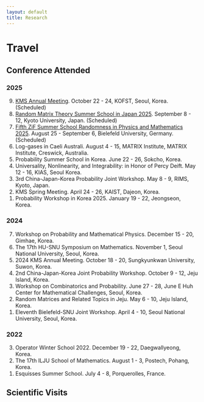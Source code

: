```yaml
---
layout: default
title: Research
---
```


# Travel

## Conference Attended

### 2025
<ol reversed>
  <li>
    <a href="https://www.kms.or.kr/conference/meeting/?period=90">KMS Annual Meeting</a>. October 22 - 24, KOFST, Seoul, Korea. (Scheduled)
  </li>
  <li>
    <a href="https://benoitcollins.github.io/rmt2025/">Random Matrix Theory Summer School in Japan 2025</a>. September 8 - 12,  Kyoto University, Japan. (Scheduled)
  </li>
  <li>
    <a href="https://indico.physik.uni-bielefeld.de/event/220/overview">Fifth ZiF Summer School Randomness in Physics and Mathematics 2025</a>. August 25 - September 6, Bielefeld University, Germany. (Scheduled)
  </li>
  <li>
    Log-gases in Caeli Australi. August 4 - 15, MATRIX Institute, MATRIX Institute, Creswick, Australia.
  </li>
  <li>
    Probability Summer School in Korea. June 22 - 26, Sokcho, Korea.
  </li>
  <li>
    Universality, Nonlinearity, and Integrability: in Honor of Percy Deift. May 12 - 16, KIAS, Seoul Korea.
  </li>
  <li>
    3rd China-Japan-Korea Probability Joint Workshop. May 8 - 9, RIMS, Kyoto, Japan.
  </li>
  <li>
    KMS Spring Meeting. April 24 - 26, KAIST, Dajeon, Korea.
  </li>
  <li>
    Probability Workshop in Korea 2025. January 19 - 22, Jeongseon, Korea.
  </li>
</ol>

### 2024
<ol reversed>
  <li>
    Workshop on Probability and Mathematical Physics. December 15 - 20, Gimhae, Korea.
  </li>
  <li>
    The 17th HU-SNU Symposium on Mathematics. November 1, Seoul National University, Seoul, Korea.
  </li>
  <li>
    2024 KMS Annual Meeting. October 18 - 20, Sungkyunkwan University, Suwon, Korea.
  </li>
  <li>
    2nd China-Japan-Korea Joint Probability Workshop. October 9 - 12, Jeju Island, Korea.
  </li>
  <li>
    Workshop on Combinatorics and Probability. June 27 - 28, June E Huh Center for Mathematical Challenges, Seoul, Korea.
  </li>
  <li>
    Random Matrices and Related Topics in Jeju. May 6 - 10, Jeju Island, Korea.
  </li>
  <li>
    Eleventh Bielefeld-SNU Joint Workshop. April 4 - 10, Seoul National University, Seoul, Korea.
  </li>
</ol>

### 2022
<ol reversed>
  <li>
    Operator Winter School 2022. December 19 - 22, Daegwallyeong, Korea.
  </li>
  <li>
    The 17th ILJU School of Mathematics. August 1 - 3, Postech, Pohang, Korea.
  </li>
  <li>
    Esquisses Summer School. July 4 - 8, Porquerolles, France.
  </li>
</ol>


## Scientific Visits

